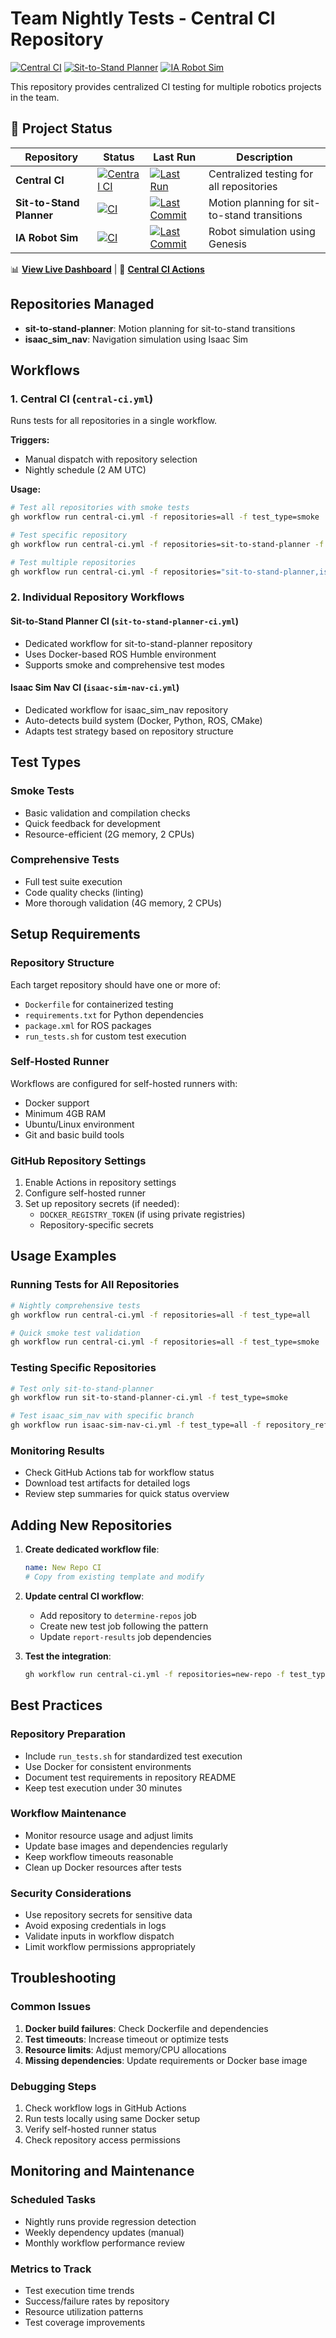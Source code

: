 # Team Nightly Tests - Central CI Repository

[![Central CI](https://github.com/Intuitive-Autonomy/team-nightly-tests/workflows/Central%20CI%20-%20All%20Repositories/badge.svg)](https://github.com/Intuitive-Autonomy/team-nightly-tests/actions)
[![Sit-to-Stand Planner](https://github.com/Intuitive-Autonomy/sit-to-stand-planner/workflows/Self-Hosted%20CI/badge.svg)](https://github.com/Intuitive-Autonomy/sit-to-stand-planner/actions)
[![IA Robot Sim](https://github.com/Intuitive-Autonomy/ia_robot_sim/workflows/CI/badge.svg)](https://github.com/Intuitive-Autonomy/ia_robot_sim/actions)

This repository provides centralized CI testing for multiple robotics projects in the team.

## 🚀 Project Status

| Repository | Status | Last Run | Description |
|------------|--------|----------|-------------|
| **Central CI** | [![Central CI](https://github.com/Intuitive-Autonomy/team-nightly-tests/workflows/Central%20CI%20-%20All%20Repositories/badge.svg)](https://github.com/Intuitive-Autonomy/team-nightly-tests/actions) | [![Last Run](https://img.shields.io/github/last-commit/Intuitive-Autonomy/team-nightly-tests?label=Last%20Run)](https://github.com/Intuitive-Autonomy/team-nightly-tests/actions) | Centralized testing for all repositories |
| **Sit-to-Stand Planner** | [![CI](https://github.com/Intuitive-Autonomy/sit-to-stand-planner/workflows/Self-Hosted%20CI/badge.svg)](https://github.com/Intuitive-Autonomy/sit-to-stand-planner/actions) | [![Last Commit](https://img.shields.io/github/last-commit/Intuitive-Autonomy/sit-to-stand-planner)](https://github.com/Intuitive-Autonomy/sit-to-stand-planner) | Motion planning for sit-to-stand transitions |
| **IA Robot Sim** | [![CI](https://github.com/Intuitive-Autonomy/ia_robot_sim/workflows/CI/badge.svg)](https://github.com/Intuitive-Autonomy/ia_robot_sim/actions) | [![Last Commit](https://img.shields.io/github/last-commit/Intuitive-Autonomy/ia_robot_sim)](https://github.com/Intuitive-Autonomy/ia_robot_sim) | Robot simulation using Genesis |

📊 **[View Live Dashboard](https://intuitive-autonomy.github.io/team-nightly-tests)** | 🔄 **[Central CI Actions](https://github.com/Intuitive-Autonomy/team-nightly-tests/actions)**

## Repositories Managed

- **sit-to-stand-planner**: Motion planning for sit-to-stand transitions
- **isaac_sim_nav**: Navigation simulation using Isaac Sim

## Workflows

### 1. Central CI (`central-ci.yml`)
Runs tests for all repositories in a single workflow.

**Triggers:**
- Manual dispatch with repository selection
- Nightly schedule (2 AM UTC)

**Usage:**
```bash
# Test all repositories with smoke tests
gh workflow run central-ci.yml -f repositories=all -f test_type=smoke

# Test specific repository
gh workflow run central-ci.yml -f repositories=sit-to-stand-planner -f test_type=all

# Test multiple repositories
gh workflow run central-ci.yml -f repositories="sit-to-stand-planner,isaac_sim_nav" -f test_type=smoke
```

### 2. Individual Repository Workflows

#### Sit-to-Stand Planner CI (`sit-to-stand-planner-ci.yml`)
- Dedicated workflow for sit-to-stand-planner repository
- Uses Docker-based ROS Humble environment
- Supports smoke and comprehensive test modes

#### Isaac Sim Nav CI (`isaac-sim-nav-ci.yml`)
- Dedicated workflow for isaac_sim_nav repository
- Auto-detects build system (Docker, Python, ROS, CMake)
- Adapts test strategy based on repository structure

## Test Types

### Smoke Tests
- Basic validation and compilation checks
- Quick feedback for development
- Resource-efficient (2G memory, 2 CPUs)

### Comprehensive Tests
- Full test suite execution
- Code quality checks (linting)
- More thorough validation (4G memory, 2 CPUs)

## Setup Requirements

### Repository Structure
Each target repository should have one or more of:
- `Dockerfile` for containerized testing
- `requirements.txt` for Python dependencies
- `package.xml` for ROS packages
- `run_tests.sh` for custom test execution

### Self-Hosted Runner
Workflows are configured for self-hosted runners with:
- Docker support
- Minimum 4GB RAM
- Ubuntu/Linux environment
- Git and basic build tools

### GitHub Repository Settings
1. Enable Actions in repository settings
2. Configure self-hosted runner
3. Set up repository secrets (if needed):
   - `DOCKER_REGISTRY_TOKEN` (if using private registries)
   - Repository-specific secrets

## Usage Examples

### Running Tests for All Repositories
```bash
# Nightly comprehensive tests
gh workflow run central-ci.yml -f repositories=all -f test_type=all

# Quick smoke test validation
gh workflow run central-ci.yml -f repositories=all -f test_type=smoke
```

### Testing Specific Repositories
```bash
# Test only sit-to-stand-planner
gh workflow run sit-to-stand-planner-ci.yml -f test_type=smoke

# Test isaac_sim_nav with specific branch
gh workflow run isaac-sim-nav-ci.yml -f test_type=all -f repository_ref=feature-branch
```

### Monitoring Results
- Check GitHub Actions tab for workflow status
- Download test artifacts for detailed logs
- Review step summaries for quick status overview

## Adding New Repositories

1. **Create dedicated workflow file**:
   ```yaml
   name: New Repo CI
   # Copy from existing template and modify
   ```

2. **Update central CI workflow**:
   - Add repository to `determine-repos` job
   - Create new test job following the pattern
   - Update `report-results` job dependencies

3. **Test the integration**:
   ```bash
   gh workflow run central-ci.yml -f repositories=new-repo -f test_type=smoke
   ```

## Best Practices

### Repository Preparation
- Include `run_tests.sh` for standardized test execution
- Use Docker for consistent environments
- Document test requirements in repository README
- Keep test execution under 30 minutes

### Workflow Maintenance
- Monitor resource usage and adjust limits
- Update base images and dependencies regularly
- Keep workflow timeouts reasonable
- Clean up Docker resources after tests

### Security Considerations
- Use repository secrets for sensitive data
- Avoid exposing credentials in logs
- Validate inputs in workflow dispatch
- Limit workflow permissions appropriately

## Troubleshooting

### Common Issues
1. **Docker build failures**: Check Dockerfile and dependencies
2. **Test timeouts**: Increase timeout or optimize tests
3. **Resource limits**: Adjust memory/CPU allocations
4. **Missing dependencies**: Update requirements or Docker base image

### Debugging Steps
1. Check workflow logs in GitHub Actions
2. Run tests locally using same Docker setup
3. Verify self-hosted runner status
4. Check repository access permissions

## Monitoring and Maintenance

### Scheduled Tasks
- Nightly runs provide regression detection
- Weekly dependency updates (manual)
- Monthly workflow performance review

### Metrics to Track
- Test execution time trends
- Success/failure rates by repository
- Resource utilization patterns
- Test coverage improvements